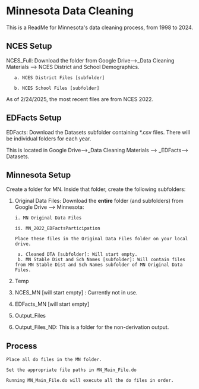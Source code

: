 # Minnesota Data Cleaning

This is a ReadMe for Minnesota's data cleaning process, from 1998 to 2024.

## NCES Setup

NCES_Full: Download the folder from Google Drive-->_Data Cleaning Materials --> NCES District and School Demographics.
    
       a. NCES District Files [subfolder] 

       b. NCES School Files [subfolder]

As of 2/24/2025, the most recent files are from NCES 2022. 

## EDFacts Setup
EDFacts: Download the Datasets subfolder containing *.csv files. There will be individual folders for each year. 

This is located in Google Drive-->_Data Cleaning Materials --> _EDFacts--> Datasets.

## Minnesota Setup
Create a folder for MN. Inside that folder, create the following subfolders:

 1. Original Data Files: Download the **entire** folder (and subfolders) from Google Drive --> Minnesota:
    
        i. MN Original Data Files
    
        ii. MN_2022_EDFactsParticipation
   
        Place these files in the Original Data Files folder on your local drive.
  
         a. Cleaned DTA [subfolder]: Will start empty.
         b. MN Stable Dist and Sch Names [subfolder]: Will contain files from MN Stable Dist and Sch Names subfolder of MN Original Data Files. 
     
3. Temp 
         
4. NCES_MN [will start empty] : Currently not in use. 
      
5. EDFacts_MN [will start empty]
      
6. Output_Files
      
7. Output_Files_ND: This is a folder for the non-derivation output.


## Process
    Place all do files in the MN folder.
        
    Set the appropriate file paths in MN_Main_File.do
        
    Running MN_Main_File.do will execute all the do files in order.
